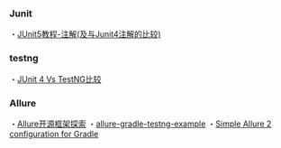 ### Junit
・[JUnit5教程-注解(及与Junit4注解的比较)](https://tonydeng.github.io/2017/10/10/junit-5-annotations/)

### testng
・[JUnit 4 Vs TestNG比较](https://www.yiibai.com/testng/junit-vs-testng-comparison.html)

### Allure 
・[Allure开源框架探索](https://www.jianshu.com/p/202442454b02)
・[allure-gradle-testng-example](https://github.com/allure-examples/allure-gradle-testng-example)
・[Simple Allure 2 configuration for Gradle](https://medium.com/@rosolko/simple-allure-2-configuration-for-gradle-8cd3810658dd)
